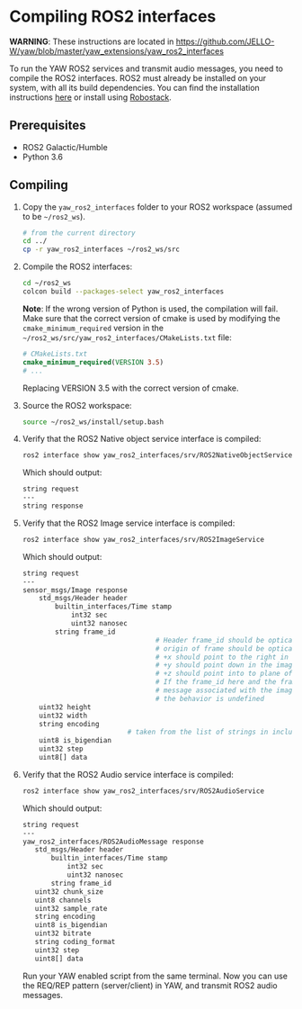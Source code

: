 # Compiling ROS2 interfaces

**WARNING**: These instructions are located in 
https://github.com/JELLO-W/yaw/blob/master/yaw_extensions/yaw_ros2_interfaces

To run the YAW ROS2 services and transmit audio messages, you need to compile the ROS2 interfaces. 
ROS2 must already be installed on your system, with all its build dependencies. 
You can find the installation instructions [here](https://docs.ros.org/en/humble/Installation.html) 
or install using [Robostack](https://robostack.github.io/GettingStarted.html).

## Prerequisites

- ROS2 Galactic/Humble
- Python 3.6

## Compiling

1. Copy the `yaw_ros2_interfaces` folder to your ROS2 workspace (assumed to be `~/ros2_ws`).

    ```bash
    # from the current directory 
    cd ../
    cp -r yaw_ros2_interfaces ~/ros2_ws/src
    
    ```

2. Compile the ROS2 interfaces:
    
    ```bash
    cd ~/ros2_ws
    colcon build --packages-select yaw_ros2_interfaces
    
    ```
    
    **Note**: If the wrong version of Python is used, the compilation will fail. Make sure that the correct version of cmake 
    is used by modifying the `cmake_minimum_required` version in the `~/ros2_ws/src/yaw_ros2_interfaces/CMakeLists.txt` file:
    
    ```cmake
    # CMakeLists.txt
    cmake_minimum_required(VERSION 3.5)
    # ...
    ```
    
    Replacing VERSION 3.5 with the correct version of cmake.

3. Source the ROS2 workspace:

    ```bash
    source ~/ros2_ws/install/setup.bash
    ```

4. Verify that the ROS2 Native object service interface is compiled:
    
    ```bash
    ros2 interface show yaw_ros2_interfaces/srv/ROS2NativeObjectService
    ```
    
    Which should output:
    
    ```bash
    string request
    ---
    string response
    ```

5. Verify that the ROS2 Image service interface is compiled:
        
    ```bash
    ros2 interface show yaw_ros2_interfaces/srv/ROS2ImageService
    ```
    
    Which should output:
    
    ```bash
    string request
    ---
    sensor_msgs/Image response
        std_msgs/Header header
            builtin_interfaces/Time stamp
                int32 sec
                uint32 nanosec
            string frame_id
                                     # Header frame_id should be optical frame of camera
                                     # origin of frame should be optical center of cameara
                                     # +x should point to the right in the image
                                     # +y should point down in the image
                                     # +z should point into to plane of the image
                                     # If the frame_id here and the frame_id of the CameraInfo
                                     # message associated with the image conflict
                                     # the behavior is undefined
        uint32 height
        uint32 width
        string encoding
                              # taken from the list of strings in include/sensor_msgs/image_encodings.hpp
        uint8 is_bigendian
        uint32 step
        uint8[] data
    
    ```

6. Verify that the ROS2 Audio service interface is compiled:
        
    ```bash
    ros2 interface show yaw_ros2_interfaces/srv/ROS2AudioService
    ```
    
    Which should output:
    
    ```bash
   string request
   ---
   yaw_ros2_interfaces/ROS2AudioMessage response
       std_msgs/Header header
           builtin_interfaces/Time stamp
               int32 sec
               uint32 nanosec
           string frame_id
       uint32 chunk_size
       uint8 channels
       uint32 sample_rate
       string encoding
       uint8 is_bigendian
       uint32 bitrate
       string coding_format
       uint32 step
       uint8[] data
    
    ```
   
     Run your YAW enabled script from the same terminal. Now you can use the REQ/REP pattern (server/client) in YAW, and transmit ROS2 audio messages.
     